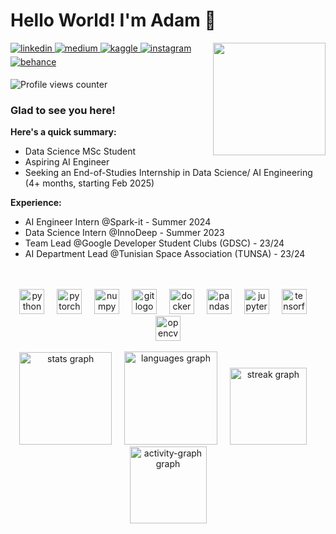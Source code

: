 # Hello World! I'm Adam 👋   
  

<div align="right">
<img src="https://media.giphy.com/media/3oriNLx3dUqFgVi86I/giphy.gif?cid=ecf05e47r93irxi3u3w5qc8cqrjzguo8xoynaj09zp0cl3no&ep=v1_gifs_search&rid=giphy.gif&ct=g" align="right" height="180" width="180" />
</div>  
  

<a href="https://linkedin.com/in/adambenkhalifa" target="_blank">
<img src=https://img.shields.io/badge/linkedin-%231E77B5.svg?&style=for-the-badge&logo=linkedin&logoColor=white alt=linkedin style="margin-bottom: 5px;" />
</a>
<a href="https://medium.com/@ademsalahbk" target="_blank">
<img src=https://img.shields.io/badge/medium-%23292929.svg?&style=for-the-badge&logo=medium&logoColor=white alt=medium style="margin-bottom: 5px;" />
</a>
<a href="https://www.kaggle.com/ademsalehbenkhalifa" target="_blank">
<img src=https://img.shields.io/badge/kaggle-%2344BAE8.svg?&style=for-the-badge&logo=kaggle&logoColor=white alt=kaggle style="margin-bottom: 5px;" />
</a>
<a href="https://instagram.com/@thunderhead.exe" target="_blank">
<img src=https://img.shields.io/badge/instagram-%23000000.svg?&style=for-the-badge&logo=instagram&logoColor=white alt=instagram style="margin-bottom: 5px;" />
</a>
<a href="https://www.behance.net/ademsabenkha" target="_blank">
<img src=https://img.shields.io/badge/behance-%23191919.svg?&style=for-the-badge&logo=behance&logoColor=white alt=behance style="margin-bottom: 5px;" />
</a>  
  

![Profile views counter](https://komarev.com/ghpvc/?username=ASBK-exe&&style=flat-square)  
  



### Glad to see you here!  
**Here's a quick summary:**
- Data Science MSc Student
- Aspiring AI Engineer
- Seeking an End-of-Studies Internship in Data Science/ AI Engineering\
 (4+ months, starting Feb 2025)  
  

**Experience:**
- AI Engineer Intern @Spark-it - Summer 2024
- Data Science Intern @InnoDeep - Summer 2023
- Team Lead @Google Developer Student Clubs (GDSC) - 23/24
- AI Department Lead @Tunisian Space Association (TUNSA) - 23/24  
  

<br/>  

<br clear="both">

<div align="center">
  <img src="https://img.shields.io/badge/Python-3776AB?logo=python&logoColor=white&style=for-the-badge" height="40" alt="python logo" />
  <img width="12" />
  <img src="https://img.shields.io/badge/PyTorch-EE4C2C?logo=pytorch&logoColor=white&style=for-the-badge" height="40" alt="pytorch logo" />
  <img width="12" />
  <img src="https://cdn.simpleicons.org/numpy/013243" height="40" alt="numpy logo" />
  <img width="12" />
  <img src="https://cdn.simpleicons.org/git/F05032" height="40" alt="git logo" />
  <img width="12" />
  <img src="https://cdn.simpleicons.org/docker/2496ED" height="40" alt="docker logo" />
  <img width="12" />
  <img src="https://cdn.simpleicons.org/pandas/150458" height="40" alt="pandas logo" />
  <img width="12" />
  <img src="https://cdn.simpleicons.org/jupyter/F37626" height="40" alt="jupyter logo" />
  <img width="12" />
  <img src="https://cdn.simpleicons.org/tensorflow/FF6F00" height="40" alt="tensorflow logo" />
  <img width="12" />
  <img src="https://cdn.simpleicons.org/opencv/5C3EE8" height="40" alt="opencv logo" />
</div>

<br clear="both">

<div align="center">
  <img src="https://github-readme-stats.vercel.app/api?username=ASBK-exe&hide_title=true&hide_rank=true&show_icons=true&include_all_commits=true&count_private=true&disable_animations=false&theme=tokyonight&locale=en&hide_border=true&order=1" height="148" alt="stats graph" />
  <img width="12" />
  <img src="https://github-readme-stats.vercel.app/api/top-langs?username=ASBK-exe&locale=en&hide_title=false&layout=compact&card_width=320&langs_count=6&theme=tokyonight&hide_border=true&order=2" height="149" alt="languages graph" />
  <img width="12" />
  <img src="https://streak-stats.demolab.com?user=ASBK-exe&locale=en&mode=daily&theme=tokyonight&hide_border=true&border_radius=6&order=3" height="123" alt="streak graph" />
  <img width="12" />
  <img src="https://github-readme-activity-graph.vercel.app/graph?username=ASBK-exe&radius=12&theme=tokyo-night&area=true&order=5&hide_border=true&hide_title=true" height="123" alt="activity-graph graph" />
</div>

<br clear="both">

